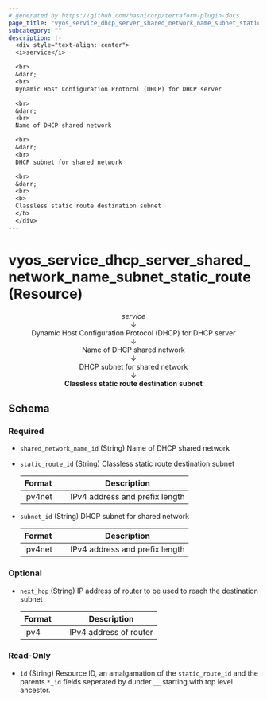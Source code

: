 ```yaml
---
# generated by https://github.com/hashicorp/terraform-plugin-docs
page_title: "vyos_service_dhcp_server_shared_network_name_subnet_static_route Resource - vyos"
subcategory: ""
description: |-
  <div style="text-align: center">
  <i>service</i>

  <br>
  &darr;
  <br>
  Dynamic Host Configuration Protocol (DHCP) for DHCP server

  <br>
  &darr;
  <br>
  Name of DHCP shared network

  <br>
  &darr;
  <br>
  DHCP subnet for shared network

  <br>
  &darr;
  <br>
  <b>
  Classless static route destination subnet
  </b>
  </div>
---
```


# vyos_service_dhcp_server_shared_network_name_subnet_static_route (Resource)

<div style="text-align: center">
<i>service</i>

<br>
&darr;
<br>
Dynamic Host Configuration Protocol (DHCP) for DHCP server

<br>
&darr;
<br>
Name of DHCP shared network

<br>
&darr;
<br>
DHCP subnet for shared network

<br>
&darr;
<br>
<b>
Classless static route destination subnet
</b>
</div>



<!-- schema generated by tfplugindocs -->
## Schema

### Required

- `shared_network_name_id` (String) Name of DHCP shared network
- `static_route_id` (String) Classless static route destination subnet

    |  Format &emsp; | Description  |
    |----------|---------------|
    |  ipv4net  &emsp; |  IPv4 address and prefix length  |
- `subnet_id` (String) DHCP subnet for shared network

    |  Format &emsp; | Description  |
    |----------|---------------|
    |  ipv4net  &emsp; |  IPv4 address and prefix length  |

### Optional

- `next_hop` (String) IP address of router to be used to reach the destination subnet

    |  Format &emsp; | Description  |
    |----------|---------------|
    |  ipv4  &emsp; |  IPv4 address of router  |

### Read-Only

- `id` (String) Resource ID, an amalgamation of the `static_route_id` and the parents `*_id` fields seperated by dunder `__` starting with top level ancestor.
